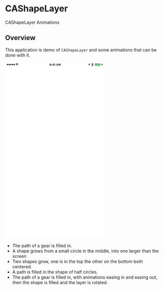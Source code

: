 # CAShapeLayer
CAShapeLayer Animations


## Overview 

This application is demo of `CAShapeLayer` and some animations that can be done with it.

![Alt Text](https://github.com/jmade/jmade.github.io/blob/master/shapelayer.gif?raw=true)

- The path of a gear is filled in.
- A shape grows from a small circle in the middle, into one larger than the screen
- Two shapes grow, one is in the top the other on the bottom both centered.
- A path is filled in the shape of half circles.
- The path of a gear is filled in, with animations easing in and easing out, then the shape is filled and the layer is rotated.

